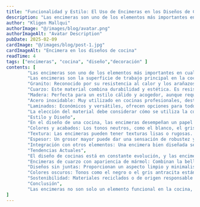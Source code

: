 ```yaml
---
title: "Funcionalidad y Estilo: El Uso de Encimeras en los Diseños de Cocina"
description: "Las encimeras son uno de los elementos más importantes en cualquier diseño de cocina."
author: "Kligen Mallqui"
authorImage: "@/images/blog/avatar.png"
authorImageAlt: "Avatar Description"
pubDate: 2025-02-09
cardImage: "@/images/blog/post-1.jpg"
cardImageAlt: "Encimera en los diseños de cocina"
readTime: 4
tags: ["encimeras", "cocina", "diseño","decoración" ]
contents: [
        "Las encimeras son uno de los elementos más importantes en cualquier diseño de cocina. No solo cumplen una función práctica, sino que también contribuyen significativamente al estilo y la estética general del espacio. Elegir la encimera adecuada puede transformar por completo la apariencia y la funcionalidad de tu cocina, convirtiéndola en un lugar cómodo y eficiente para el día a día.",
        "Las encimeras son la superficie de trabajo principal en la cocina. Su funcionalidad está directamente relacionada con el material del que están hechas, ya que este determina su resistencia, durabilidad y facilidad de mantenimiento. Por ejemplo:",
        "Granito: Reconocido por su resistencia al calor y los arañazos, el granito es ideal para quienes buscan una superficie robusta y de bajo mantenimiento.",
        "Cuarzo: Este material combina durabilidad y estética. Es resistente a manchas y rayones, y está disponible en una amplia gama de colores y acabados.",
        "Madera: Perfecta para un estilo cálido y acogedor, aunque requiere un mayor mantenimiento para evitar daños por humedad",
        "Acero inoxidable: Muy utilizado en cocinas profesionales, destaca por ser fácil de limpiar y resistente a altas temperaturas.",
        "Laminados: Económicos y versátiles, ofrecen opciones para todos los estilos, aunque su durabilidad es menor en comparación con otros materiales.",
        "La elección del material debe considerar cómo se utiliza la cocina, cuánto mantenimiento estás dispuesto a realizar y, por supuesto, el presupuesto disponible.",
        "Estilo y Diseño",
        "En el diseño de una cocina, las encimeras desempeñan un papel clave en la creación de un ambiente atractivo y funcional. Algunos aspectos importantes para tener en cuenta son:",
        "Colores y acabados: Los tonos neutros, como el blanco, el gris y el beige, son opciones populares porque combinan con cualquier estilo de cocina. Los acabados brillantes pueden aportar un toque moderno, mientras que los mates crean un ambiente más sutil y sofisticado.",
        "Textura: Las encimeras pueden tener texturas lisas o rugosas. Las lisas son ideales para estilos modernos y minimalistas, mientras que las texturas más pronunciadas se adaptan a diseños rústicos o industriales.",
        "Espesor: Un grosor mayor puede dar una sensación de robustez y lujo, mientras que las encimeras delgadas son perfectas para un aspecto más contemporáneo.",
        "Integración con otros elementos: Una encimera bien diseñada se complementa con los muebles, electrodomésticos y el salpicadero de la cocina, creando un conjunto armónico.",
        "Tendencias Actuales",
        "El diseño de cocinas está en constante evolución, y las encimeras no son la excepción. Estas son algunas tendencias actuales:",
        "Encimeras de cuarzo con apariencia de mármol: Combinan la belleza clásica del mármol con la practicidad del cuarzo.",
        "Diseños sin juntas: Proporcionan un aspecto limpio y minimalista, ideal para estilos modernos.",
        "Colores oscuros: Tonos como el negro o el gris antracita están ganando popularidad, especialmente en combinación con muebles claros.",
        "Sostenibilidad: Materiales reciclados o de origen responsable están siendo cada vez más demandados por consumidores conscientes del medio ambiente.",
        "Conclusión",
        "Las encimeras no son solo un elemento funcional en la cocina, sino también una pieza clave en el diseño y la decoración del espacio. Elegir el material, el color y el diseño adecuados puede marcar la diferencia entre una cocina convencional y una que sea realmente especial. En Qero Reformas y Decoración, estamos aquí para ayudarte a encontrar la encimera perfecta para tu cocina y lograr un diseño que combine estilo y funcionalidad a la perfección."
]
---
```

